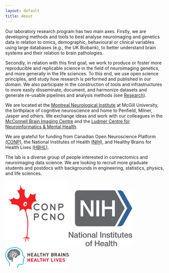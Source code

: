 ```yaml
---
layout: default
title: About
---
```


Our laboratory research program has two main axes. 
Firstly, we are developing methods and tools to best analyse neuroimaging and genetics data in relation to omics, demographic, behavioural or clinical variables using large databases (e.g., the UK Biobank), to better understand brain systems and their relation to brain pathologies. 

Secondly, in relation with this first goal, we work to produce or foster more reproducible and replicable science in the field of neuroimaging genetics, and more generally in the life sciences. To this end, we use open science principles, and study how research is performed and published in our domain. We also participate in the construction of tools and infrastructures to more easily disseminate, document, and harmonize datasets and generate re-usable pipelines and analysis methods (see [Research](research)).

We are located at the [Montreal Neurological Institute](https://www.mcgill.ca/neuro) at McGill University, the birthplace of cognitive neuroscience and home to Penfield, Milner, Jasper and others. We exchange ideas and work with our colleagues in the [McConnell Brain Imaging Centre](https://www.mcgill.ca/bic/) and the [Ludmer Centre for Neuroinformatics & Mental Health](http://ludmercentre.ca/).

We are grateful for funding from Canadian Open Neuroscience Platform [(CONP)](https://conp.ca/), the National Institutes of Health [(NIH)](https://www.nih.gov/), and Healthy Brains for Health Lives [(HBHL)](https://www.mcgill.ca/hbhl/).

The lab is a diverse group of people interested in connectomics and neuroimaging data science. We are looking to recruit more graduate students and postdocs with backgrounds in engineering, statistics, physics, and life sciences.

<img src="/img/other/conp.png" alt="drawing" width="200"/><img src="/img/other/nih.png" alt="drawing" width="200"/><img src="/img/other/hbhl.png" alt="drawing" width="200"/>





